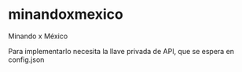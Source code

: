 # minandoxmexico
Minando x México

Para implementarlo necesita la llave privada de API, que se espera en config.json
